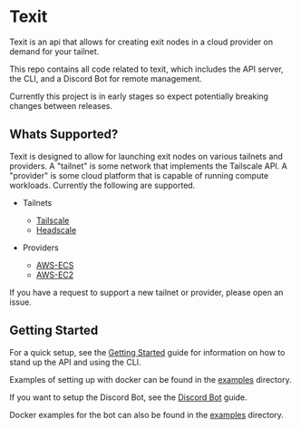 # Texit

Texit is an api that allows for creating exit nodes in a cloud provider on demand for your tailnet.

This repo contains all code related to texit, which includes the API server, the CLI, and a Discord Bot for remote management.

Currently this project is in early stages so expect potentially breaking changes between releases.

## Whats Supported?

Texit is designed to allow for launching exit nodes on various tailnets and providers. A "tailnet" is some network that implements the Tailscale API. A "provider" is some cloud platform that is capable of running compute workloads. Currently the following are supported.

- Tailnets

  - [Tailscale](/docs/tailnets.md#tailscale)
  - [Headscale](/docs/tailnets.md#headscale)

- Providers
  - [AWS-ECS](/docs/providers.md#AWS-ECS)
  - [AWS-EC2](/docs/providers.md#AWS-EC2)

If you have a request to support a new tailnet or provider, please open an issue.

## Getting Started

For a quick setup, see the [Getting Started](docs/getting-started.md) guide for information on how to stand up the API and using the CLI.

Examples of setting up with docker can be found in the [examples](/examples/api/docker) directory.

If you want to setup the Discord Bot, see the [Discord Bot](/docs/discord-bot.md) guide.

Docker examples for the bot can also be found in the [examples](/examples/discord/docker) directory.
